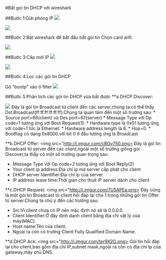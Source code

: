 #Bắt goi tin DHCP với wireshark

##Bước 1:Giải phóng IP
<img src="http://image.prntscr.com/image/158b96fabda846d1837b9624de354a8b.png">

<img src="http://image.prntscr.com/image/59b178bb434f40cb9655bb51f9c47063.png">

##Bước 2:Bật wireshark để bắt đầu bắt gói tin
Chọn card wifi:

<img src="http://i.imgur.com/Ii6shWV.png">

##Bước 3:Cấp mới IP
<img src="http://i.imgur.com/VqchKJz.png">

<img src="http://i.imgur.com/HAPpkTa.png">

##Bước 4:Lọc các gói tin DHCP

   Gõ "bootp" vào ô filter
<img src="http://i.imgur.com/D0RSwPA.png">

##Bước 5:Phân tích các gói tin DHCP vừa bắt được
**a.DHCP Discover:

<img src="http://i.imgur.com/LMulzGx.png">
Đây là gói tin Broadcast từ client đến các server,chúng ta có thể thấy Dst:Broadcast(ff:ff:ff:ff:ff:ff).Chúng ta quan tâm đến một số trường sau:
* Source port=68(client) và Des port=67(server)
* Message Type với Op code=1 tương ứng với Boot Request(1).
* Hardware type là 0x01 tương ứng với code=1 tức là Ethernet.
* Hardware address length là 6.
* Hop=0.
* Bootflag có dạng 0x8000,với bit 0 ở đầu tương ứng là Broadcast

**b.DHCP Offer:
<img src="http://i.imgur.com/cBGy750.png>
Đây là gói tin Broadcast từ server đến các client,ngoài một số trường giống gói Discover,ta thấy có một số trường quan trọng sau:
* Message Type với Op code=2 tương ứng với Boot Reply(2)
* Your client ip address:Địa chỉ ip mà server cấp phát cho client
* DHCP server Identifier:Địa chỉ ip của server
* IP address lease time:Thời gian cho thuê IP server dành cho client

**c.DHCP Request:
<img src="http://i.imgur.com/7U5APEa.png>
Đây cũng là một gói tin Broadcast từ client hồi đáp lại cho 1 trong những gói tin Offer từ server.Chúng ta chú ý đến các trường sau:
* Src:Vì client chưa có IP nên mặc định nó sẽ là 0.0.0.0.
* Client Identifier:Ở đây định danh client bằng địa chỉ vật lý của máy(MAC).
* Host name:Tên của client.
* Ngoài ra còn có trường Client Fully Qualified Domain Name.

**d.DHCP Ack:
<img src="http://i.imgur.com/ter9X2G.png>
Gói tin hồi đáp lại cho client,bao gồm địa chỉ IP,subnet mask,ngoài ra còn có địa chỉ Ip của gateway,máy chủ DNS.
